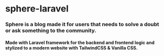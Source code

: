 # sphere-laravel
 
<h3>Sphere is a blog made it for users that needs to solve a doubt or ask something to the community.</h3>
<h4>Made with Laravel framework for the backend and frontend logic and stylized to a modern website with TailwindCSS & Vanilla CSS.</h4>
